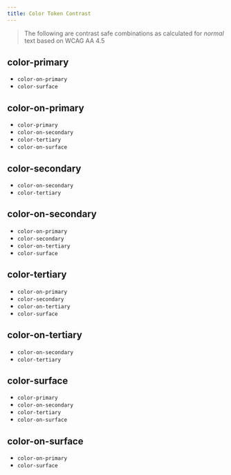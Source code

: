 ```yaml
---
title: Color Token Contrast
---
```


> The following are contrast safe combinations as calculated for _normal_ text based on WCAG AA 4.5

## color-primary
  - `color-on-primary`
  - `color-surface`

## color-on-primary
  - `color-primary`
  - `color-on-secondary`
  - `color-tertiary`
  - `color-on-surface`

## color-secondary
  - `color-on-secondary`
  - `color-tertiary`

## color-on-secondary
  - `color-on-primary`
  - `color-secondary`
  - `color-on-tertiary`
  - `color-surface`

## color-tertiary
  - `color-on-primary`
  - `color-secondary`
  - `color-on-tertiary`
  - `color-surface`

## color-on-tertiary
  - `color-on-secondary`
  - `color-tertiary`

## color-surface
  - `color-primary`
  - `color-on-secondary`
  - `color-tertiary`
  - `color-on-surface`

## color-on-surface
  - `color-on-primary`
  - `color-surface`
